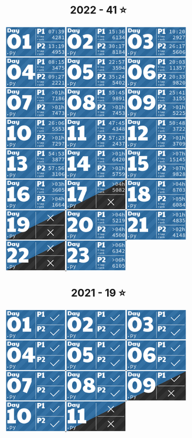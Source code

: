 <!-- AOC TILES BEGIN -->
<h1 align="center">
  2022 - 41 ⭐
</h1>
<a href="2022\Day 1\Day 1.py">
  <img src="Media\2022\01.png" width="161px">
</a>
<a href="2022\Day 2\Day 1.py">
  <img src="Media\2022\02.png" width="161px">
</a>
<a href="2022\Day 3\Day 3.py">
  <img src="Media\2022\03.png" width="161px">
</a>
<a href="2022\Day 4\Day 4.py">
  <img src="Media\2022\04.png" width="161px">
</a>
<a href="2022\Day 5\Puzzle 1.py">
  <img src="Media\2022\05.png" width="161px">
</a>
<a href="2022\Day 6\Day 6.py">
  <img src="Media\2022\06.png" width="161px">
</a>
<a href="2022\Day 7\Day 7.py">
  <img src="Media\2022\07.png" width="161px">
</a>
<a href="2022\Day 8\Day 8.py">
  <img src="Media\2022\08.png" width="161px">
</a>
<a href="2022\Day 9\Day 9.py">
  <img src="Media\2022\09.png" width="161px">
</a>
<a href="2022\Day 10\Day 10.py">
  <img src="Media\2022\10.png" width="161px">
</a>
<a href="2022\Day 11\Puzzle 1.py">
  <img src="Media\2022\11.png" width="161px">
</a>
<a href="2022\Day 12\Day 12.py">
  <img src="Media\2022\12.png" width="161px">
</a>
<a href="2022\Day 13\Day 13.py">
  <img src="Media\2022\13.png" width="161px">
</a>
<a href="2022\Day 14\Day 14.py">
  <img src="Media\2022\14.png" width="161px">
</a>
<a href="2022\Day 15\Day 15.py">
  <img src="Media\2022\15.png" width="161px">
</a>
<a href="2022\Day 16\Day 16.py">
  <img src="Media\2022\16.png" width="161px">
</a>
<a href="2022\Day 17\Day 17.py">
  <img src="Media\2022\17.png" width="161px">
</a>
<a href="2022\Day 18\Day 18.py">
  <img src="Media\2022\18.png" width="161px">
</a>
<a href="2022\Day 19\Day 19.py">
  <img src="Media\2022\19.png" width="161px">
</a>
<a href="2022\Day 20\Day 20.py">
  <img src="Media\2022\20.png" width="161px">
</a>
<a href="2022\Day 21\Day 21.py">
  <img src="Media\2022\21.png" width="161px">
</a>
<a href="2022\Day 22\Day 22.py">
  <img src="Media\2022\22.png" width="161px">
</a>
<a href="2022\Day 23\Day 23.py">
  <img src="Media\2022\23.png" width="161px">
</a>
<h1 align="center">
  2021 - 19 ⭐
</h1>
<a href="2021\Day 1\Puzzle 1.py">
  <img src="Media\2021\01.png" width="161px">
</a>
<a href="2021\Day 2\Puzzle 1.py">
  <img src="Media\2021\02.png" width="161px">
</a>
<a href="2021\Day 3\Puzzle 1.py">
  <img src="Media\2021\03.png" width="161px">
</a>
<a href="2021\Day 4\Puzzle 1.py">
  <img src="Media\2021\04.png" width="161px">
</a>
<a href="2021\Day 5\Puzzle 1.py">
  <img src="Media\2021\05.png" width="161px">
</a>
<a href="2021\Day 6\Puzzle 1.py">
  <img src="Media\2021\06.png" width="161px">
</a>
<a href="2021\Day 7\Puzzle 1.py">
  <img src="Media\2021\07.png" width="161px">
</a>
<a href="2021\Day 8\Puzzle 1.py">
  <img src="Media\2021\08.png" width="161px">
</a>
<a href="2021\Day 9\Puzzle 1.py">
  <img src="Media\2021\09.png" width="161px">
</a>
<a href="2021\Day 10\Puzzle 1.py">
  <img src="Media\2021\10.png" width="161px">
</a>
<a href="2021\Day 11\Puzzle 1.py">
  <img src="Media\2021\11.png" width="161px">
</a>
<!-- AOC TILES END -->